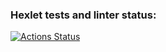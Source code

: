 ### Hexlet tests and linter status:
[![Actions Status](https://github.com/Fleur26/frontend-project-12/actions/workflows/hexlet-check.yml/badge.svg)](https://github.com/Fleur26/frontend-project-12/actions)